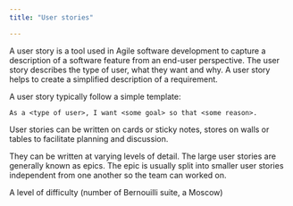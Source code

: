 ```yaml
---
title: "User stories"

---
```


A user story is a tool used in Agile software development to capture a description of a software feature from an end-user perspective. The user story describes the type of user, what they want and why. A user story helps to create a simplified description of a requirement.

A user story typically follow a simple template:

    As a <type of user>, I want <some goal> so that <some reason>.  

User stories can be written on cards or sticky notes, stores on walls or tables to facilitate planning and discussion.

They can be written at varying levels of detail. The large user stories are generally known as epics.
The epic is usually split into smaller user stories independent from one another so the team can worked on.


A level of difficulty (number of Bernouilli suite, a Moscow)

<!--
Sources :
http://www.agilemodeling.com/artifacts/userStory.htm
-->
